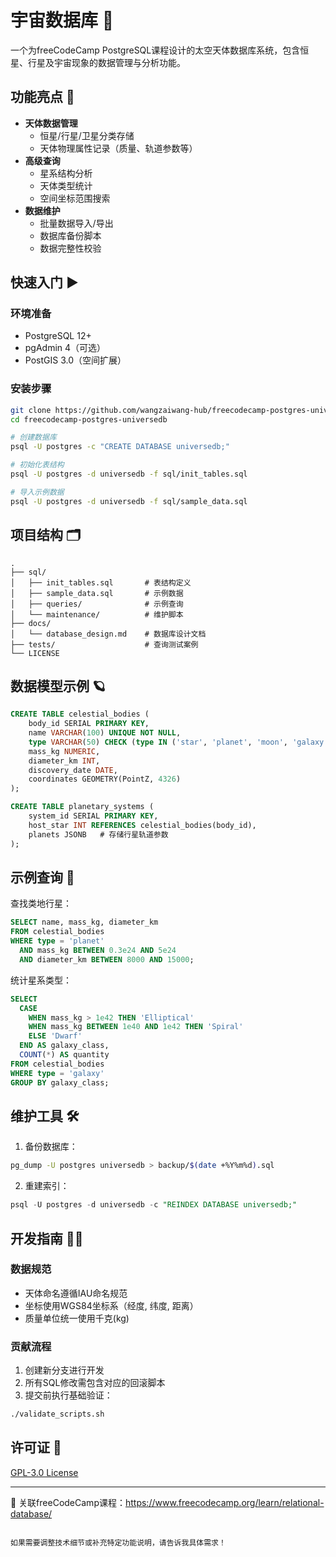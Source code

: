 # 宇宙数据库 🌌

一个为freeCodeCamp PostgreSQL课程设计的太空天体数据库系统，包含恒星、行星及宇宙现象的数据管理与分析功能。

## 功能亮点 🚀
- **天体数据管理**
  - 恒星/行星/卫星分类存储
  - 天体物理属性记录（质量、轨道参数等）
- **高级查询**
  - 星系结构分析
  - 天体类型统计
  - 空间坐标范围搜索
- **数据维护**
  - 批量数据导入/导出
  - 数据库备份脚本
  - 数据完整性校验

## 快速入门 ▶️
### 环境准备
- PostgreSQL 12+
- pgAdmin 4（可选）
- PostGIS 3.0（空间扩展）

### 安装步骤
```bash
git clone https://github.com/wangzaiwang-hub/freecodecamp-postgres-universedb.git
cd freecodecamp-postgres-universedb

# 创建数据库
psql -U postgres -c "CREATE DATABASE universedb;"

# 初始化表结构
psql -U postgres -d universedb -f sql/init_tables.sql

# 导入示例数据
psql -U postgres -d universedb -f sql/sample_data.sql
```

## 项目结构 🗂️
```
.
├── sql/
│   ├── init_tables.sql       # 表结构定义
│   ├── sample_data.sql       # 示例数据
│   ├── queries/              # 示例查询
│   └── maintenance/          # 维护脚本
├── docs/
│   └── database_design.md    # 数据库设计文档
├── tests/                    # 查询测试案例
└── LICENSE
```

## 数据模型示例 🪐
```sql
CREATE TABLE celestial_bodies (
    body_id SERIAL PRIMARY KEY,
    name VARCHAR(100) UNIQUE NOT NULL,
    type VARCHAR(50) CHECK (type IN ('star', 'planet', 'moon', 'galaxy')),
    mass_kg NUMERIC, 
    diameter_km INT,
    discovery_date DATE,
    coordinates GEOMETRY(PointZ, 4326)
);

CREATE TABLE planetary_systems (
    system_id SERIAL PRIMARY KEY,
    host_star INT REFERENCES celestial_bodies(body_id),
    planets JSONB   # 存储行星轨道参数
);
```

## 示例查询 🔭
查找类地行星：
```sql
SELECT name, mass_kg, diameter_km 
FROM celestial_bodies
WHERE type = 'planet' 
  AND mass_kg BETWEEN 0.3e24 AND 5e24
  AND diameter_km BETWEEN 8000 AND 15000;
```

统计星系类型：
```sql
SELECT 
  CASE 
    WHEN mass_kg > 1e42 THEN 'Elliptical'
    WHEN mass_kg BETWEEN 1e40 AND 1e42 THEN 'Spiral'
    ELSE 'Dwarf'
  END AS galaxy_class,
  COUNT(*) AS quantity
FROM celestial_bodies
WHERE type = 'galaxy'
GROUP BY galaxy_class;
```

## 维护工具 🛠️
1. 备份数据库：
```bash
pg_dump -U postgres universedb > backup/$(date +%Y%m%d).sql
```

2. 重建索引：
```sql
psql -U postgres -d universedb -c "REINDEX DATABASE universedb;"
```

## 开发指南 👨🚀
### 数据规范
- 天体命名遵循IAU命名规范
- 坐标使用WGS84坐标系（经度, 纬度, 距离）
- 质量单位统一使用千克(kg)

### 贡献流程
1. 创建新分支进行开发
2. 所有SQL修改需包含对应的回滚脚本
3. 提交前执行基础验证：
```bash
./validate_scripts.sh
```

## 许可证 📜
[GPL-3.0 License](LICENSE)

---

🌠 关联freeCodeCamp课程：https://www.freecodecamp.org/learn/relational-database/
```

如果需要调整技术细节或补充特定功能说明，请告诉我具体需求！

